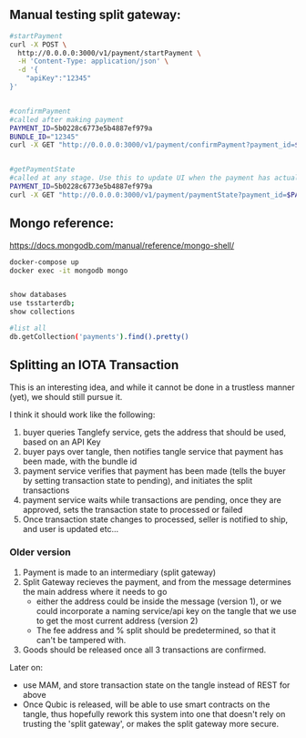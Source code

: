 


## Manual testing split gateway:


```bash
#startPayment
curl -X POST \
  http://0.0.0.0:3000/v1/payment/startPayment \
  -H 'Content-Type: application/json' \
  -d '{
	"apiKey":"12345"
}'


#confirmPayment
#called after making payment
PAYMENT_ID=5b0228c6773e5b4887ef979a
BUNDLE_ID="12345"
curl -X GET "http://0.0.0.0:3000/v1/payment/confirmPayment?payment_id=$PAYMENT_ID&bundle_id=$BUNDLE_ID"


#getPaymentState
#called at any stage. Use this to update UI when the payment has actually happened
PAYMENT_ID=5b0228c6773e5b4887ef979a
curl -X GET "http://0.0.0.0:3000/v1/payment/paymentState?payment_id=$PAYMENT_ID"

```




## Mongo reference:

https://docs.mongodb.com/manual/reference/mongo-shell/

```bash
docker-compose up
docker exec -it mongodb mongo


show databases
use tsstarterdb;
show collections

#list all
db.getCollection('payments').find().pretty()

```



## Splitting an IOTA Transaction

This is an interesting idea, and while it cannot be done in a trustless manner (yet), we should still pursue it.

I think it should work like the following:
1. buyer queries Tanglefy service, gets the address that should be used, based on an API Key
2. buyer pays over tangle, then notifies tangle service that payment has been made,
with the bundle id
3. payment service verifies that payment has been made (tells the buyer by setting transaction state to pending), and initiates the split transactions
4. payment service waits while transactions are pending, once they are approved, sets the transaction state to processed or failed
5. Once transaction state changes to processed, seller is notified to ship, and user is updated etc...


### Older version
1. Payment is made to an intermediary (split gateway)
2. Split Gateway recieves the payment, and from the message determines the main address where it needs to go
   - either the address could be inside the message (version 1), or we could incorporate a naming service/api key on the tangle that we use to get
     the most current address (version 2)
   - The fee address and % split should be predetermined, so that it can't be tampered with.
3. Goods should be released once all 3 transactions are confirmed.



Later on:

- use MAM, and store transaction state on the tangle instead of REST for above
-  Once Qubic is released, will be able to use smart contracts on the tangle, thus hopefully rework this system into one that doesn't rely on trusting the 'split gateway', or makes the split gateway more secure.







